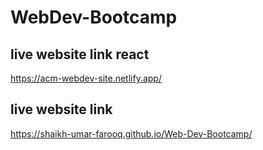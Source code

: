 # WebDev-Bootcamp
## live website link react
<https://acm-webdev-site.netlify.app/>
## live website link 
<https://shaikh-umar-farooq.github.io/Web-Dev-Bootcamp/>
